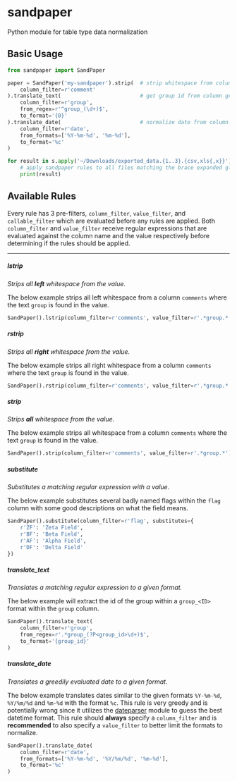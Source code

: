 # sandpaper
Python module for table type data normalization

## Basic Usage

```python
from sandpaper import SandPaper

paper = SandPaper('my-sandpaper').strip(  # strip whitespace from column comment
    column_filter=r'comment'
).translate_text(                         # get group id from column group
    column_filter=r'group',
    from_regex=r'^group_(\d+)$',
    to_format='{0}'
).translate_date(                         # normalize date from column date
    column_filter=r'date',
    from_formats=['%Y-%m-%d', '%m-%d'],
    to_format='%c'
)

for result in s.apply('~/Downloads/exported_data.{1..3}.{csv,xls{,x}}'):
    # apply sandpaper rules to all files matching the brace expanded glob given
    print(result)
```

## Available Rules

Every rule has 3 pre-filters, `column_filter`, `value_filter`, and `callable_filter` which are evaluated before any rules are applied.
Both `column_filter` and `value_filter` receive regular expressions that are evaluated against the column name and the value respectively before determining if the rules should be applied.

---

##### lstrip
_Strips all **left** whitespace from the value._

The below example strips all left whitespace from a column `comments` where the text `group` is found in the value.

```python
SandPaper().lstrip(column_filter=r'comments', value_filter=r'.*group.*')
```

##### rstrip
_Strips all **right** whitespace from the value._

The below example strips all right whitespace from a column `comments` where the text `group` is found in the value.

```python
SandPaper().rstrip(column_filter=r'comments', value_filter=r'.*group.*')
```

##### strip
_Strips **all** whitespace from the value._

The below example strips all whitespace from a column `comments` where the text `group` is found in the value.

```python
SandPaper().strip(column_filter=r'comments', value_filter=r'.*group.*')
```

##### substitute
_Substitutes a matching regular expression with a value._

The below example substitutes several badly named flags within the `flag` column with some good descriptions on what the field means.

```python
SandPaper().substitute(column_filter=r'flag', substitutes={
    r'ZF': 'Zeta Field',
    r'BF': 'Beta Field',
    r'AF': 'Alpha Field',
    r'DF': 'Delta Field'
})
```

##### translate_text
_Translates a matching regular expression to a given format._

The below example will extract the id of the group within a `group_<ID>` format within the `group` column.

```python
SandPaper().translate_text(
    column_filter=r'group',
    from_regex=r'.*group_(?P<group_id>\d+)$',
    to_format='{group_id}'
)
```

##### translate_date
_Translates a greedily evaluated date to a given format._

The below example translates dates similar to the given formats `%Y-%m-%d`, `%Y/%m/%d` and `%m-%d` with the format `%c`.
This rule is very greedy and is potentially wrong since it utilizes the [dateparser](https://dateparser.readthedocs.io/en/latest/) module to guess the best datetime format.
This rule should **always** specify a `column_filter` and is **recommended** to also specify a `value_filter` to better limit the formats to normalize.

```python
SandPaper().translate_date(
    column_filter=r'date',
    from_formats=['%Y-%m-%d', '%Y/%m/%d', '%m-%d'],
    to_format='%c'
)
```

